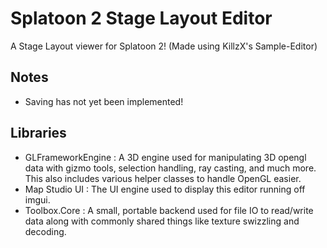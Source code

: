 # Splatoon 2 Stage Layout Editor
A Stage Layout viewer for Splatoon 2! (Made using KillzX's Sample-Editor)

## Notes
- Saving has not yet been implemented!

## Libraries

- GLFrameworkEngine : A 3D engine used for manipulating 3D opengl data with gizmo tools, selection handling, ray casting, and much more. This also includes various helper classes to handle OpenGL easier.  
- Map Studio UI : The UI engine used to display this editor running off imgui. 
- Toolbox.Core : A small, portable backend used for file IO to read/write data along with commonly shared things like texture swizzling and decoding. 
